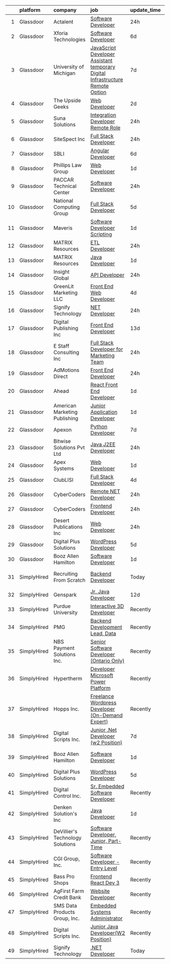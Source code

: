 

|    | platform    | company                          | job                                                                                                                                                                                                                                                                                                                                                                                                                                                                                                                                                                                                                                                                                                                                                                                                                                                                                                                                                                                                                                                                                                                                                                                                                                                                                                                                                                              | update_time   | location                      |
|---:|:------------|:---------------------------------|:---------------------------------------------------------------------------------------------------------------------------------------------------------------------------------------------------------------------------------------------------------------------------------------------------------------------------------------------------------------------------------------------------------------------------------------------------------------------------------------------------------------------------------------------------------------------------------------------------------------------------------------------------------------------------------------------------------------------------------------------------------------------------------------------------------------------------------------------------------------------------------------------------------------------------------------------------------------------------------------------------------------------------------------------------------------------------------------------------------------------------------------------------------------------------------------------------------------------------------------------------------------------------------------------------------------------------------------------------------------------------------|:--------------|:------------------------------|
|  1 | Glassdoor   | Actalent                         | [Software Developer](https://www.glassdoor.com/partner/jobListing.htm?pos=110&ao=1110586&s=58&guid=00000183a6f991f49a0be0aa8f1fb9d9&src=GD_JOB_AD&t=SR&vt=w&ea=1&cs=1_63360fa0&cb=1664953717635&jobListingId=1008185063374&cpc=6FC5BA77C9A4CD78&jrtk=3-0-1gejfj4gskf0u801-1gejfj4hbh4d6800-8214ebcaff889250--6NYlbfkN0ChYVx_I3yfZ_JDY3EFoivtqvi_stwnZ_kRt8Dowt_l_d1ydueao4NE-oUleRJ4yhjcaMeOPqye-eVsUKfX6rWkApiMhwHuHRptjJOrThJiO009SPbuAwSwtHo1vC5Q1Bi3B67yuoyxGCB4bcNL8w5kZLkZq4XCc_NkGDJxE42jza-yGCc3Ah9W8B50cLTXg-3ofP6JdgrdKNo-lOeRGGSUqYMLKAa3Kx3h_pRrwYPHzmG1heqUnJ8kg5A5Ejfgxv1wkPnGLjk5Uvo02m0J5CFZ936gvGTZJ1DbS5PU3kmxW8T7nA5ReVHE2aLROVG8iIMoMmLJWolGPVcWGY0y1yMH_EvL3n-6CA4H1O3-zIGUcVNos41NBRxfnVqT4CyaAAqm0kuryA8ixcFkuBtWoLQTxk6pjofQ_MySTNKp5LW2W_M4DdeD-dA8bDEPUBJTQh4EL-3HCd52zN4wdTzl4SokFydOWZVodahxyP5sNPacVoyU8yb_DJ5OzZAlTI-_Zcygp5z0S66OsznivDNwSLpIvsQJfsfggcA-Pxwhl_XquK46J8oy1NFUPvcBq-Vlgs6zet-LmxvYZjZQWmB415ZNa6yBiQwQ2_wj2Veu2A9fJf0kgbonpqCGfkZAsmfR3Y_R_4bT8NZGDpaGyMGhB2jYipYtDaWYsfdXpSV_DAjrhhL0FCVCHszPFlagr2UzTUxZAJYiGcDKjN-o8WGbN5wUqQ5RwyrrwJL1Xq_KZUara9u59G5BNqtx33WAvrvaAIb3DzKwP6GcsJ0E5bEMAT8WimqsXhmNW3cFZPWpjs5dF5Y4GQlXu4OtEGQuaJs6rxPMCG5hrd_GLC9jwBkVSNxCg0mg3WSnPwrbJvI8Ke8ReKqXG3c9sRVwYBs8MTZzbDN3Fv3qYQau743zA_XygvXy2H4UL7s19T-dSdFiFYs2-UPiHV_RvsJRgpkb4TJLOLc93uag-OFTWbWEVjQ6R3UcCA2J3HJ7ZlZrWtYKYVEkXw%3D%3D)        | 24h           | Houston, TX                   |
|  2 | Glassdoor   | Xforia Technologies              | [Software Developer](https://www.glassdoor.com/partner/jobListing.htm?pos=124&ao=1136043&s=58&guid=00000183a6f991f49a0be0aa8f1fb9d9&src=GD_JOB_AD&t=SR&vt=w&ea=1&cs=1_830894e5&cb=1664953717636&jobListingId=1008168498492&jrtk=3-0-1gejfj4gskf0u801-1gejfj4hbh4d6800-0abdcb4850464d04-)                                                                                                                                                                                                                                                                                                                                                                                                                                                                                                                                                                                                                                                                                                                                                                                                                                                                                                                                                                                                                                                                                         | 6d            | Remote                        |
|  3 | Glassdoor   | University of Michigan           | [JavaScript Developer Assistant  temporary  Digital Infrastructure Remote Option](https://www.glassdoor.com/partner/jobListing.htm?pos=125&ao=1136043&s=58&guid=00000183a6f991f49a0be0aa8f1fb9d9&src=GD_JOB_AD&t=SR&vt=w&cs=1_1910c409&cb=1664953717636&jobListingId=1008165958703&jrtk=3-0-1gejfj4gskf0u801-1gejfj4hbh4d6800-65f1c5195cd97203-)                                                                                                                                                                                                                                                                                                                                                                                                                                                                                                                                                                                                                                                                                                                                                                                                                                                                                                                                                                                                                                 | 7d            | Ann Arbor, MI                 |
|  4 | Glassdoor   | The Upside Geeks                 | [Web Developer](https://www.glassdoor.com/partner/jobListing.htm?pos=126&ao=1136043&s=58&guid=00000183a6f991f49a0be0aa8f1fb9d9&src=GD_JOB_AD&t=SR&vt=w&ea=1&cs=1_2e9f2b41&cb=1664953717636&jobListingId=1008178767645&jrtk=3-0-1gejfj4gskf0u801-1gejfj4hbh4d6800-ea9f8498722fb7b6-)                                                                                                                                                                                                                                                                                                                                                                                                                                                                                                                                                                                                                                                                                                                                                                                                                                                                                                                                                                                                                                                                                              | 2d            | Remote                        |
|  5 | Glassdoor   | Suna Solutions                   | [Integration Developer   Remote Role](https://www.glassdoor.com/partner/jobListing.htm?pos=108&ao=1110586&s=58&guid=00000183a6f991f49a0be0aa8f1fb9d9&src=GD_JOB_AD&t=SR&vt=w&ea=1&cs=1_3f310a67&cb=1664953717634&jobListingId=1008183954429&cpc=0C139D4CAD5A6DB2&jrtk=3-0-1gejfj4gskf0u801-1gejfj4hbh4d6800-ff093ebfbcff4792--6NYlbfkN0CrKuqFZ2HChdZyiPpNbXltZG8irn86HcrPSLd6tRIx4ZVIhI3EJU2hNTlUwn7jSEQf3v2S82f2qlHKYPgmuHr0hodQqxDdiBT-nQP3iJWvF7wJCkuP9VgOVCFRldKNJ17XBLGHPDOt83Uo9buYD1wgcR8Y60YHdC9uOe42umQaqL9raHchivuveAF-4Tk9ZGgC0FGdqX4G8qhoLbi1yKc8pf91S4iFW2b7TSXCJKVKf2nvGS_UA3bDFFuUduq3r0ydcvd9bI1pTDTz9pFjK1LnhW7oq9yYPJuHHg67dnd07K4B1kW625kWRMiJZQDzpfgwSGAq1znRNxu75PEftRkZGITz8wcO8sYUwE3ZWiEHNbVCBFjF9D0ptItFRwxjhDOutwTRckU31A_WXq1PFp7UpOo6JknPxgtLaZ6bNJvfSpbMVi1Jb37iokyVXJkIQCfY8g33nxoET7QHB9Cs44RgKjZu-vgI1ei-0BitWQFnVdytVNa1l7oMrjUFKWuPyYRI5fKmSxob6-AsB-SFza701sGcwQ9IuyA%3D)                                                                                                                                                                                                                                                                                                                                                                                                                                                                     | 24h           | Remote                        |
|  6 | Glassdoor   | SiteSpect  Inc                   | [Full Stack Developer](https://www.glassdoor.com/partner/jobListing.htm?pos=130&ao=1136043&s=58&guid=00000183a6f991f49a0be0aa8f1fb9d9&src=GD_JOB_AD&t=SR&vt=w&ea=1&cs=1_3441fb72&cb=1664953717636&jobListingId=1008183936369&jrtk=3-0-1gejfj4gskf0u801-1gejfj4hbh4d6800-3fbbf4005836846d-)                                                                                                                                                                                                                                                                                                                                                                                                                                                                                                                                                                                                                                                                                                                                                                                                                                                                                                                                                                                                                                                                                       | 24h           | Remote                        |
|  7 | Glassdoor   | SBLI                             | [Angular Developer](https://www.glassdoor.com/partner/jobListing.htm?pos=104&ao=1110586&s=58&guid=00000183a6f991f49a0be0aa8f1fb9d9&src=GD_JOB_AD&t=SR&vt=w&ea=1&cs=1_9358a97d&cb=1664953717634&jobListingId=1008167959946&cpc=BA15C3E50D27FFE8&jrtk=3-0-1gejfj4gskf0u801-1gejfj4hbh4d6800-62a7fb5f74255640--6NYlbfkN0ANPzSidSEBYE_ak-IZXiPVDVgP634dKPerCPZGJqF6q2af2l_NJ_1y45DedaMq5G1s2aXJms4Br2z8z03mvWFgDAxG6ntV4_rOXBQxeTzrMJv6IaHfHB4Dcj2NVhAQuQ7DQEws3WfhDa4UNKVE3-3BR9Da3wfoM7qgDy8Gb9_EtcsObckbeoETebLG9J1X1tSJekWac594S33DQuW_ZYFMgOZv8--i4nEXLjC2rfgmf650ma6KUatK0bWjGKG-Xpazb_0ML3UkZBZ66oRjNw-q_PEgz_aUY02PbIJQVd1s9X0Xr8zWMUH3vOcygO8GIsbtsBFoXRpznu_FoRuGFrpdHOjIl42lHjKcjR7kAzkvomJOfAg4jEK_Zb5JEOaLx0ed3GbQAdCz0bz5cWRbGzyZeUsbVXOEGBxah1NSzsQjEZVoXkmOus2s8_nc5_LkAMaLYU7Jml1NNZ9EJAST1aubgl1Ms-ngb7Csd94GykzWwVvwxAypve5XfyPJW5kxg_bFN_bjiHbUtg%3D%3D)                                                                                                                                                                                                                                                                                                                                                                                                                                                                                                         | 6d            | Woburn, MA                    |
|  8 | Glassdoor   | Phillips Law Group               | [Web Developer](https://www.glassdoor.com/partner/jobListing.htm?pos=128&ao=1136043&s=58&guid=00000183a6f991f49a0be0aa8f1fb9d9&src=GD_JOB_AD&t=SR&vt=w&ea=1&cs=1_2b27117d&cb=1664953717636&jobListingId=1008181558156&jrtk=3-0-1gejfj4gskf0u801-1gejfj4hbh4d6800-92a8c1e67bdde0bd-)                                                                                                                                                                                                                                                                                                                                                                                                                                                                                                                                                                                                                                                                                                                                                                                                                                                                                                                                                                                                                                                                                              | 1d            | Remote                        |
|  9 | Glassdoor   | PACCAR Technical Center          | [Software Developer](https://www.glassdoor.com/partner/jobListing.htm?pos=101&ao=1110586&s=58&guid=00000183a6f991f49a0be0aa8f1fb9d9&src=GD_JOB_AD&t=SR&vt=w&cs=1_9863be11&cb=1664953717633&jobListingId=1008184709170&cpc=D8FBC54B4F16B65F&jrtk=3-0-1gejfj4gskf0u801-1gejfj4hbh4d6800-9ac226775cd990f8--6NYlbfkN0BRuO5BYsuceeAvGiaIlQxsZM713AkDd8ZSGnZlsKhjr9SNL35tvZQyxkQHohUWuoHUNzYLrtjz0_p15731yqx2laPf37BwnWYd8EgU4qYBf5yiD4xCdkzsCY_nPObH3vy00EnEmM0Qbnl0AeTvAo9tqZ-P3xFb-sDjxpf0y4bbT0sqK482_qerVrRFR1fvQBGV60b2ba4mgCMAji7KUyngn8Ni6qiYc3vbCWJSCF9uGnOQYW_h_fkKPhPpHKZ1nT7hQsG2wzP-Fge326bJ_YbQUzTSt832MxRgC9wj31obPXEmwvXwY-cREx5rMPLKC55y1aZ-FZ1ZjMvVgUKQtzKZvX0y6F7W-bIq2tjAVRRmbpHQmGKIkpGkDLTXLC0dL2ZbXk_ef_g73uDgo8t3NdKfN_Fy64EFpfDdzNctYVLV-ePGOb_GR6RpXc_DfU-KPTFM9oxxpYfxl6HtRXKpYhLw6g3KAgormUmo5Yro9BargWgi9Y1ZjBmgSf0586TgdpY8g6U2XGJiEFOp-SGg6Poc)                                                                                                                                                                                                                                                                                                                                                                                                                                                                                                         | 24h           | Mount Vernon, WA              |
| 10 | Glassdoor   | National Computing Group         | [Full Stack Developer](https://www.glassdoor.com/partner/jobListing.htm?pos=113&ao=1110586&s=58&guid=00000183a6f991f49a0be0aa8f1fb9d9&src=GD_JOB_AD&t=SR&vt=w&ea=1&cs=1_3b475e14&cb=1664953717635&jobListingId=1008171072526&cpc=3BA4CE39D5B5DEF5&jrtk=3-0-1gejfj4gskf0u801-1gejfj4hbh4d6800-06a24b067ceab9d4--6NYlbfkN0Bd344yjp9AwUe5rl4VqAqnerCVvSr97YShB4n1ziAus_vkDee58LwrfbZwaqFrouieDIvUXmSrJiqVTkoNLz-Na-2vH0R0VaJKk_doXDw-EhqAGdgcxfHpL8zQBLHeUkwh2JuYyOPBKm-l-ytvS2EJsWxirUGCx9miIVSAl8FTPdIVlK9uECFNLkzPYxHVQUGs8Aq8l8ycToy2BNA9_Au3cMasGpqOAmTzOseWJkH56fXAPivf5qh1IwG77xLAJP5Y5q16LnDteA92b-gCHl20aoKapFLF9CGWbD1vx6_Hn_RPtua00C5sHH5_n_-8mv5HmaxbrPggB_uoLWmL5vWn8hhFByxB5CZ1P_pn9Mn5Y3N9PHs3gDRRgZa3awlQXLLs2IERYOyNYf0Jh4i9q3uJ5lY1SltPgM1vHYiaEjBV6zyzOsJzhUZuW9aWhX6bcEW91lQvsfqkIbdH5z7ua5qTlzp3r9Xr9874oVRFGAMS1Wc6PsdonySvns-F1JBVX9Q%3D)                                                                                                                                                                                                                                                                                                                                                                                                                                                                                                                    | 5d            | Remote                        |
| 11 | Glassdoor   | Maveris                          | [Software Developer   Scripting](https://www.glassdoor.com/partner/jobListing.htm?pos=105&ao=1110586&s=58&guid=00000183a6f991f49a0be0aa8f1fb9d9&src=GD_JOB_AD&t=SR&vt=w&ea=1&cs=1_55c48595&cb=1664953717634&jobListingId=1008181269265&cpc=BCC169F53084E245&jrtk=3-0-1gejfj4gskf0u801-1gejfj4hbh4d6800-c635489033d5a643--6NYlbfkN0Cv5gy3hIuedu5wEbWgvJ4kgo_-gZevX9aj0Q_9PtXmzLffnlXhqjCG1DwOU9vhxQETnkL5XqYG5kqxXsxwzXx3L40bVpDao4kqn6cOWafaGS5Li9h2uo-maW_NwM2IoQWCYCsqlP--zA7tMgSXDIhRHep2q4Vtv8qAXapDwSJA1Tk2cBi99SudvxDfk-s9JgbZzOv8vuEO8ZR1wAdevuFg66XV4mSaPOLIGJlflrJHqYXfEds9l5LINDyT0SZM7Qou4ikTt0WXUGUYQay2Lhoz2NJBRt-aEYdmH6XRwpV9SSrh_h2zwF_IQvqKA6FBDlBmUgf45amJCNanzo-MOV3C0HW7cnQfuziCq5cwpKnmZFHwE785GIAz0xQ-eqD7P8SNT4JQoCUXh2ZIp9xJ_EowXILz9mwxCZTw6LWkcvHpBMSFHknixvaX-quWb8qXM1UE0vUWnsVg6W4D-qCFgjVRe2XEIGIJvNw%3D)                                                                                                                                                                                                                                                                                                                                                                                                                                                                                                                                          | 1d            | Remote                        |
| 12 | Glassdoor   | MATRIX Resources                 | [ETL Developer](https://www.glassdoor.com/partner/jobListing.htm?pos=114&ao=1110586&s=58&guid=00000183a6f991f49a0be0aa8f1fb9d9&src=GD_JOB_AD&t=SR&vt=w&ea=1&cs=1_a873b800&cb=1664953717635&jobListingId=1008183840792&cpc=A65DF3A704A48F9B&jrtk=3-0-1gejfj4gskf0u801-1gejfj4hbh4d6800-c7997abf105f612d--6NYlbfkN0De5ppvndiyxA0pMSLQzOe_j9Mra0KF_8EhxTxOKXtZIfhM20E97mGJ6rqAxbACvL-nWpgcaXoR3XOroUKuWBtMOzqYXHjCZxcONPZN8QTnHMqPjuIPZl53mY93QNMAqtw_1mrxyfHnZe_ZaTfETVAw575UaQArXErvK_ONrAAWZTZCjSZ-x2Z01-9pjxduQsSEQsa1VM9qwAAL5j_KRFhjJorcG1P-A6lUaBK2SMjD8MWdfwSqMrg3d90cDh6kw1prI3K1W3yywruB1RUG4hrDtcafFOH4cGNnBqk3bGW5uGANpLLkfz-CEAurXbOdLpnBzIxtDqpZy0jSpZbhNXMEfwiJisclX3ze1wu6bqx8dBFw41qh8h5jsIrIxqBQPz_zq2qW_B1hSymeEpKOIrjNGLvtLc04s5z801vnWKg8eWYAZXZtjv9Hi5ggL9OIn4HIeqORH-Xvu3V-jSJch_8x99rvDGtxnC0lmNo_2qGTIuBBZ4-1BCfJfRPVeiWnEgF79Ympft0PbCJeAcyqCS-cKLSLs-C_kexzApNSTCUZ4oPPKj7JCSgiQ2l4bbN5F8g%3D)                                                                                                                                                                                                                                                                                                                                                                                                                                                           | 24h           | Charlotte, NC                 |
| 13 | Glassdoor   | MATRIX Resources                 | [Java Developer](https://www.glassdoor.com/partner/jobListing.htm?pos=112&ao=1110586&s=58&guid=00000183a6f991f49a0be0aa8f1fb9d9&src=GD_JOB_AD&t=SR&vt=w&ea=1&cs=1_2e94d0a4&cb=1664953717635&jobListingId=1008182017427&cpc=F4EED0218A761C36&jrtk=3-0-1gejfj4gskf0u801-1gejfj4hbh4d6800-7c697cf04ee7a37c--6NYlbfkN0De5ppvndiyxA0pMSLQzOe_j9Mra0KF_8EhxTxOKXtZIfhM20E97mGJ6rqAxbACvL9B2cRwDoZtobuq_z6mDRxa7VIgGM5yUB6_l4kSPzjh58crpH0eRE0NZI81LjgOx3N-NsvDw463M7LBu-sWjOxlQDjmfZSDl0k-0uP72ApsXtyhTLY1ApEnav1g0aD2NrI5jFCS4oUr98_Wpec1h43Eydtw9LaEZcCcgcWn2w96WZ0qInCFV6RdI9oljDEBzleBHv_j7IrkSwWiMC_gRp8OH3ymA_oKeMkVnwE_RJzRbciAz7u5U1qsjlxmGcTHXUVFYHv7JV9fakXn-sO2OcKozDllt8-PheCvzrUAiiq7LEQeuYYETkNSW2EtrLczL69vu7Wc3D-dKfu-uO4ym5PMjWDXAHdWnhzMp8XQXP7kTZbxaPMA5zhvy0QC2_OLgyJuq-GbjVN9LKJApLuu7Kqsg12LrD-mEMcsgzXHiOBuK2NPQT5b9MqPg6zSb6uBntcpE31TP_o6ODGD2KOMbh-Nrj2ALuMGQLE9SO-R3JWANjhWqRgo0QZ__Go8qzsYugE%3D)                                                                                                                                                                                                                                                                                                                                                                                                                                                          | 1d            | Minneapolis, MN               |
| 14 | Glassdoor   | Insight Global                   | [API Developer](https://www.glassdoor.com/partner/jobListing.htm?pos=111&ao=1110586&s=58&guid=00000183a6f991f49a0be0aa8f1fb9d9&src=GD_JOB_AD&t=SR&vt=w&ea=1&cs=1_a07b9796&cb=1664953717635&jobListingId=1008183474349&cpc=3BA4CE39D5B5DEF5&jrtk=3-0-1gejfj4gskf0u801-1gejfj4hbh4d6800-8c60737350f19045--6NYlbfkN0BKkHZu3wF05EeDimN_p6sYpKCMArvwa95YdH7UpkaBCi52Bcb3JNt3gbZrKB95T4aNN-BS0Eh8RC5A3gEjaZra8ZNnV8hADov3ihEAM0mSpybG5yyH14MCNk53jdwNXCGjxlwj_3rhqVWjIuLCH2lY-Hp4kEtSUFxQePG_7zpe2p0YIGq2iNHPepVbC5wKGHPx0SZazxubq3IoBEEM0TCxgnofB42Po2tcLcN_JciKanQuLuWwyBOUT_pIgeTzLUDt8gw-Ks9o8RzIIcfHdIcIrH7ZPi6nl3_xeTwe-HhskDmzslxAGn8KcVXHGh1Kg9dRH4LpRPeua2jzucAhBfWQsWiNzbMWI8YrFUpV_cCqNLuWQUJpYVzsOUsy3nEQ2ou1e7_iVhU3JDYne-MRYY7Yh8IroAiWDfjc6WwoApp23IqEhCfKwFljcrCDGzV_CYTjAbpQQwqpQDn3nVJVp5-ezO5xL2GEREBekf_QHAMnexHTENPV86kI9NFKO8-ZIe2C2kxrQyzJYbgTlNmw1Uvn)                                                                                                                                                                                                                                                                                                                                                                                                                                                                                                         | 24h           | Remote                        |
| 15 | Glassdoor   | GreenLit Marketing LLC           | [Front End Web Developer](https://www.glassdoor.com/partner/jobListing.htm?pos=122&ao=1136043&s=58&guid=00000183a6f991f49a0be0aa8f1fb9d9&src=GD_JOB_AD&t=SR&vt=w&ea=1&cs=1_033bedeb&cb=1664953717636&jobListingId=1008175723358&jrtk=3-0-1gejfj4gskf0u801-1gejfj4hbh4d6800-5e533b36e28a8385-)                                                                                                                                                                                                                                                                                                                                                                                                                                                                                                                                                                                                                                                                                                                                                                                                                                                                                                                                                                                                                                                                                    | 4d            | Remote                        |
| 16 | Glassdoor   | Signify Technology               | [ NET Developer](https://www.glassdoor.com/partner/jobListing.htm?pos=123&ao=1136043&s=58&guid=00000183a6f991f49a0be0aa8f1fb9d9&src=GD_JOB_AD&t=SR&vt=w&ea=1&cs=1_1c5ca9e1&cb=1664953717636&jobListingId=1008183824097&jrtk=3-0-1gejfj4gskf0u801-1gejfj4hbh4d6800-461dfa64754e6619-)                                                                                                                                                                                                                                                                                                                                                                                                                                                                                                                                                                                                                                                                                                                                                                                                                                                                                                                                                                                                                                                                                             | 24h           | Remote                        |
| 17 | Glassdoor   | Digital Publishing Inc           | [Front End Developer](https://www.glassdoor.com/partner/jobListing.htm?pos=107&ao=1110586&s=58&guid=00000183a6f991f49a0be0aa8f1fb9d9&src=GD_JOB_AD&t=SR&vt=w&ea=1&cs=1_317be5ed&cb=1664953717634&jobListingId=1008153970426&cpc=1CBFC3E34E2A31FF&jrtk=3-0-1gejfj4gskf0u801-1gejfj4hbh4d6800-7f1bc65679f9872b--6NYlbfkN0DWtRa9NJfjQIs4MWRRqD4F41esfMsK79cV24t80VXfzZP82w7_mK_Ph5ROI2NJfCopmM1NKVL3CeoGq33Vc0Db4999JzG9FlFqoAXVBZUyPZSERPoxjSm0zbV3bJiarlRdiIi07o2fbfuvgwtzrEoaZP43nUNtDWTeUbkQeSp_8nUjaewCQ0EA3JDe46h4gJXAVkDT0YXyUzQqI8R-VmAac7bI8-DLtZ8-QIeHLhOL7dXBRMLFr7noUqE_ljj182reZ7NIs0BtSeAxzzfAbFqKXSjfaNgoLIYtltAq5Io23C5YEhpNycyoyJ2t-A7-LZo8nNVV3iku2zJnYzf1G9CG7vdKcHiRnOpOsgwBXJUIL_2THbYOwjB6Ggrw1FDHGPAk5k-cNEzeuTu8mdSAKt48hHlGemX4G2L969zvQwj_JJ214derAgbf_kc0wDcOdd6j6m0i6VCnHnSkWayaxOxFYDi9wu9AHXY-Nzb07LI8Bp9twEw9BGATOH8-vXCDWDpbq4RrJ6el8A%3D%3D)                                                                                                                                                                                                                                                                                                                                                                                                                                                                                                       | 13d           | Dallas, TX                    |
| 18 | Glassdoor   | E Staff Consulting  Inc          | [Full Stack Developer for Marketing Team](https://www.glassdoor.com/partner/jobListing.htm?pos=117&ao=1110586&s=58&guid=00000183a6f991f49a0be0aa8f1fb9d9&src=GD_JOB_AD&t=SR&vt=w&ea=1&cs=1_e082ddd5&cb=1664953717635&jobListingId=1008183237297&cpc=654405A9B1E0A9F5&jrtk=3-0-1gejfj4gskf0u801-1gejfj4hbh4d6800-cb3d415b5a5c4bba--6NYlbfkN0BcgXXsRTMFh5zZWmUNjVbg8JeMRZUl7y1Llr4laUGdiYQD1j52gpET6ER09Mg8yNdaei8E21wiJl5PH9RSNRR-Zh9xmGoDN0eWtjBmEJ12zHha_BDZGQi2KJppykdfupdaCYhB5AWlP2a2K1KR_rmxCqldfojMXPPbauSUKz-SqSNpMUebXfkip6HzWYnh5ScMC9P7_-8n9Int3Znt6gCDAFjUCWGgVR1X8OGvXpnT-iERoj6qyFlL3FMwofWBn1fYO0SuMwlHaJBXimgQTAmEPBNhRK1YBqlWfOCoaUTTEqcIsGBFFH_hru9195S9dFWflyxc4_pPUjPRylAgjW_UOKeFXIjMh7usFI145I-BGLt7Xx4NDfB11LyfLjevXgMglOOtwn92rqKqhBriUHHfXgpourDDmB_WDlTAr1tXDnVvOz66BQ5g1xlrUgCgerTBsyMjoAVUt_a1HGFeCgMD9POJyQdh9jXBgEyoi9MPGLburHpyDtOAG076BhlEqVPyFK2CcZlWd3UgdBuXZbuRZNBqGLlpfx0%3D)                                                                                                                                                                                                                                                                                                                                                                                                                                                                 | 24h           | Remote                        |
| 19 | Glassdoor   | AdMotions Direct                 | [Front End Developer](https://www.glassdoor.com/partner/jobListing.htm?pos=121&ao=1136043&s=58&guid=00000183a6f991f49a0be0aa8f1fb9d9&src=GD_JOB_AD&t=SR&vt=w&ea=1&cs=1_86460140&cb=1664953717635&jobListingId=1008183643084&jrtk=3-0-1gejfj4gskf0u801-1gejfj4hbh4d6800-7827e457c7581960-)                                                                                                                                                                                                                                                                                                                                                                                                                                                                                                                                                                                                                                                                                                                                                                                                                                                                                                                                                                                                                                                                                        | 24h           | Oklahoma City, OK             |
| 20 | Glassdoor   | Ahead                            | [React Front End Developer](https://www.glassdoor.com/partner/jobListing.htm?pos=120&ao=1136043&s=58&guid=00000183a6f991f49a0be0aa8f1fb9d9&src=GD_JOB_AD&t=SR&vt=w&cs=1_957e91bb&cb=1664953717635&jobListingId=1008181684291&jrtk=3-0-1gejfj4gskf0u801-1gejfj4hbh4d6800-ee415e1ccf96237e-)                                                                                                                                                                                                                                                                                                                                                                                                                                                                                                                                                                                                                                                                                                                                                                                                                                                                                                                                                                                                                                                                                       | 1d            | Remote                        |
| 21 | Glassdoor   | American Marketing   Publishing  | [Junior Application Developer](https://www.glassdoor.com/partner/jobListing.htm?pos=102&ao=1110586&s=58&guid=00000183a6f991f49a0be0aa8f1fb9d9&src=GD_JOB_AD&t=SR&vt=w&ea=1&cs=1_64ce519e&cb=1664953717633&jobListingId=1008181348225&cpc=214153447B1391FC&jrtk=3-0-1gejfj4gskf0u801-1gejfj4hbh4d6800-c1c934d7cbfbe428--6NYlbfkN0DEftOr1YaxiCrGU0XndsmxFwxLoDd8MvU7we5JDraCwQ6Zl0jIDLELhHUm11EVzmwBtOVhK5fL77ujFDYPX82vLv3MsYi7hI5JYUT1JHx8OQe_5FH7cgLT6NikrvfrvPPDlXGbPIp5RyU_hB5CNOLWtXXGpeDOs8EMmXdkrxXB-a7QOlAz0I46Xjdpf6DIFhDrI6wCEm5w88sjfJzD3rbUyHFx8BckTarZzfQ_4KXsxIR6gzCrkxDidV8HZaBRkZPXNZQuchmwxJ88OId2c3OFd_Bu3arx87T1uLQ9kJP4S2dZc3OH-Hw49MWNjT0TsSPp9uR7ZBPmARJWzp8vy3L590zO2KuLy6yqpkG3MrEuSOBhPS5iFJXy7bZbYsDp_6YkFHlqB2zrAz_gn1gpuB0mQhN4CuLpwVWoSZgWu7ZtvQzOBpnDJF1Qjsq7R2fznVh69sp5U0C11bl8cPz7qINq7q-NusOMfOGPty4JzKsZ5ZhdclRnjjxVGQoru5BYvI3st-phUR0xd8o9CCq4ZLAwVfpumhVW5mo%3D)                                                                                                                                                                                                                                                                                                                                                                                                                                                                            | 1d            | Dekalb, IL                    |
| 22 | Glassdoor   | Apexon                           | [Python Developer](https://www.glassdoor.com/partner/jobListing.htm?pos=118&ao=1136043&s=58&guid=00000183a6f991f49a0be0aa8f1fb9d9&src=GD_JOB_AD&t=SR&vt=w&ea=1&cs=1_216ad908&cb=1664953717635&jobListingId=1008165198497&jrtk=3-0-1gejfj4gskf0u801-1gejfj4hbh4d6800-e8e8969dbfb75a46-)                                                                                                                                                                                                                                                                                                                                                                                                                                                                                                                                                                                                                                                                                                                                                                                                                                                                                                                                                                                                                                                                                           | 7d            | Remote                        |
| 23 | Glassdoor   | Bitwise Solutions Pvt Ltd        | [Java J2EE Developer](https://www.glassdoor.com/partner/jobListing.htm?pos=129&ao=1136043&s=58&guid=00000183a6f991f49a0be0aa8f1fb9d9&src=GD_JOB_AD&t=SR&vt=w&ea=1&cs=1_147ee9ef&cb=1664953717636&jobListingId=1008183429398&jrtk=3-0-1gejfj4gskf0u801-1gejfj4hbh4d6800-22fa5d04f804993f-)                                                                                                                                                                                                                                                                                                                                                                                                                                                                                                                                                                                                                                                                                                                                                                                                                                                                                                                                                                                                                                                                                        | 24h           | Crystal Falls, MI             |
| 24 | Glassdoor   | Apex Systems                     | [Web Developer](https://www.glassdoor.com/partner/jobListing.htm?pos=116&ao=1110586&s=58&guid=00000183a6f991f49a0be0aa8f1fb9d9&src=GD_JOB_AD&t=SR&vt=w&ea=1&cs=1_589d61ff&cb=1664953717635&jobListingId=1008181731210&cpc=451933188B21919D&jrtk=3-0-1gejfj4gskf0u801-1gejfj4hbh4d6800-ce9452af754a5ab9--6NYlbfkN0DqWjE27Bj7wQp7zwejGyju2OyxUuq4SEucXSyN07WCWejYvQmJsgF2DYF8Y-TYieDHI7qxA2PQlNbXIt3x2yyxUlEWKL177-EozSyeWe_ilT7K2ueShap20vx3BjDFhdZJeaulHqhhnQYeg8IbM7R3XTCCnnRtJGAjueEGCh_qSxLwvmGNLFPRGqNpj8hufGXGwnOBJgAYOr9Vq-H18sVaW-HeZKy0qKyqjAvneG0oz69tfDuh-bS_A4EUMfs9L6vQ2MPTd2wyPvgbQUsp18BvkArz4qIJcj_dBezE6gCaCwk0CkDpl9hgto6KisjmKXa3r2cCxActrZlItirCvRZAsncZs_0Dq8zPvC03xfcii3VM01JukQDr8Cm4YH41RDyblBy3vkcU65WvT7z57r85hxX_VKlqLJjy0if0nHJYPGmcuJIPUIgIPH79EUwD0cWNmPEFy-gPUaklZmc-sTL9UZ1RkAPXyXVKQHAZ71RtbPfdcPurLEKNp14ZPc8tsc8NVblqLCWjxbViIvDD12kRdpbGL7GyXqjXMubfs2zmH_uLpQWcLMT11b0xKrqz0hBAj0OVB8H1Go2bx7I9uSVqI5ewP_8TqaeZtlCE8wsO-qA6KYofT4iGUXhQtMAalwQbUmGI6JPrXw%3D%3D)                                                                                                                                                                                                                                                                                                                                                                             | 1d            | Redwood City, CA              |
| 25 | Glassdoor   | ClubLISI                         | [Full Stack Developer](https://www.glassdoor.com/partner/jobListing.htm?pos=106&ao=1110586&s=58&guid=00000183a6f991f49a0be0aa8f1fb9d9&src=GD_JOB_AD&t=SR&vt=w&ea=1&cs=1_cf3ac5d7&cb=1664953717634&jobListingId=1008173736080&cpc=8795CF9063CD573D&jrtk=3-0-1gejfj4gskf0u801-1gejfj4hbh4d6800-9566aad96365422c--6NYlbfkN0ApmVvSVOwpfbbquuft9KNPOM_b9eEmz9N0JS6pX0VIV4Mo3ppZsuNtXW_M5MuYWlxvsEo73bPNZ2bZnCMQSHJroQR-J7A9oQD1mtWNftppHIZYWA1O5LS-8LOkr96ywc5SCJjhWSfwRT9qA1vTqGCbI7p0HCEafNG3gHYKZfiYjqeVqdW179XrHU00eDP_lfb6uObuH-7Yjy9QJSHpOl5MPtKmPk0A8tCH1uCXiIRC3PKLHF3lsF4rk-lPdHC8s91JUjNv6u3qL1uO67rwrZ3trkTLjoGBnyI_dNKuaNlYnDvdodoiFLpWXSX2oFVUlfmouQTzhzTKcghs7qSD7-FW1lHFAVuUiR8hvFmlIy8oDNYb_KnPTJp9FQHE_O_Efo5TdIGe36ZqUUKCjS2KUoOUDtcUkYniuQt5eELxzjTvPm8acuFIA3U-aXXeTR7erodiYPpNurIhw8JCfTDocyxWSSCdibbZiJPvH0gFZiTEZAvXprI1XxbbhDlxzobefd4%3D)                                                                                                                                                                                                                                                                                                                                                                                                                                                                                                                    | 4d            | Remote                        |
| 26 | Glassdoor   | CyberCoders                      | [Remote  NET Developer](https://www.glassdoor.com/partner/jobListing.htm?pos=115&ao=1110586&s=58&guid=00000183a6f991f49a0be0aa8f1fb9d9&src=GD_JOB_AD&t=SR&vt=w&ea=1&cs=1_b2f35ecf&cb=1664953717635&jobListingId=1008184116204&cpc=47CFDC01B3F81FAC&jrtk=3-0-1gejfj4gskf0u801-1gejfj4hbh4d6800-b7b199bd7e1d5b7f--6NYlbfkN0CpFJQzrgRR8WqXWK1qKKEqALWJw739KlKqr2H-MSI4eoBlI4EFrmor2FYZMP3muM3TdYFiBFjcT_h-KofcW9P3auj0W3jDZ9sfa4akRLXbdM-aINWacS7mXafYwiZRsm6LY7H5MRA8AMXzGb69oF_0oxUNULxvpkTQutZYMz4oGp5PbdnX8HMpINncoSrppy_myHGWfh4z33b-KfKRxdTYnmdvSS4AqDkmNpJFViiUgY2Ks0pWtM02dRrmnVYpDZQXxMrfp8x6W2hPewdMnrP0HPsJeRsrLeMtJ2gBv7UQHoGEsiCE0rEfotjylljTjsct92wygftxEhQOyPi-itJ_0NFUJMklqIKrrJs9ArO-UQ0QgBnVc21wckZFWZCkKPLSBVfM_zcvPj-XyMEslbgHqJHAEorPAndjcxxBxnATeOteLQyVDBXm6Hm4-Ypv4zmr2rTsqA9iUkXPp0FJ7K6O9V9z2O2Yy81wlkxl2PmxYGwWgAATmBd_Jis618VTVCFVAJiUifHjiDjIkIQ9_PvVi-0eW0vgfzv8bfGup2AREdlReeKazP7DX22ONykXRc_h_HpvgZ1hBRhyOml34_ZCp9xdSrmaXZ-LDnGP28LV1KbUF-98MwP6DkUFI5e-Jw5Hjvfz-Ns1evxYD2TyAV1zdGOoFyDYKfbeOZujKcnuQfP7dxRumdfDLEpRDPUjkfnr17bWJ7i04nfIU20xvbkOmtuQftK4tHzNYOJAR7r2gtAy2iMEPd6Vv5bEzigdWNxw7FgvHW2cq7176ifM9kXo8MzfHlWRvamatxVgeogx0PU0yidTiC9-p6GwiJT3gTKh_lQRXlESgpUNroo_hUwj81febAM0KLgzsjLUT3cy9kchSOPKU86iEjI62YDdYJ4foaoWpq1Av9ghCPe_gGnTIhKT-NTuEhonCjgXya_CKxWMEFdDXpfqsjk6LH9ssK78zwzEHprDr-rLodCRGxoyagdAgzz00jXPWfncmZnzG5ldSKtGKxTT) | 24h           | Buffalo, NY                   |
| 27 | Glassdoor   | CyberCoders                      | [Frontend Developer](https://www.glassdoor.com/partner/jobListing.htm?pos=109&ao=1110586&s=58&guid=00000183a6f991f49a0be0aa8f1fb9d9&src=GD_JOB_AD&t=SR&vt=w&ea=1&cs=1_5f290281&cb=1664953717634&jobListingId=1008184116952&cpc=FB7E4A1762AE5BEC&jrtk=3-0-1gejfj4gskf0u801-1gejfj4hbh4d6800-ae9511b8c321c043--6NYlbfkN0CpFJQzrgRR8WqXWK1qKKEqALWJw739KlKqr2H-MSI4eoBlI4EFrmor2FYZMP3muM3TdYFiBFjcT5CN2LpcwCl9nveFIUalRar34Z7skJErVXln9mktfu_i0_ru3USP4adK07nKyL3QFSu3X6mA5eHU7st_okTVEJKK8a8tpYjEneeuh1T_1zVkasmmiGlrS0JHyu38VD33dUgDj5Z0Y5lXLlSaljGstT_bFPk2SwHueeGIJ95r6R7E0NPbWBNccd41yC8RanZXB1lc06SKTTOJydQsr4q7QO3wh7pRpO9_cd-T-EU7jp40gFNhpkeBd5VZXoln2aNWDDExO4cDiM14thsZpUQQNEKJA06-kKl2IGI2AfqQfrnEjKi4m7bioVbfEHEJst0PoZ3Lgl1DGcl09P2UaD0vBx6K_sZeT-rHLoR_XEevzbaIBZmu-Bdfz2lHyKOpXinu-vimdziKRYwd8W2QKLEXt8myYBGJ-69DXi7ejxbKGqc9_sbG2s2Nobn0IAqeBCaJJFTr9ybqT3kU-rE_bgjleZoXqUv0xRH-PgNGCCshp3Z-8VuUJfks0CX-Z4Q5m7IwXEvVIc5T0o9ubLhOBIUMEuevrmd_-3J0zTXPwo590J3te9rU4r-wTyhmIfHr1TaamNeeocxBqjiWIsgkDy5Et464ctzpKAVUsEJaz1M96V0sGJRUGiWYUqQ1SsgbXrkYJMa90VpGvgNPCfSU1-fW8gs3UaJcO87fSkBuxwKEXbWCKHIUg3nFU6A6CQzK7sKqfLWR33_Ub-zU2DlFculkw7UVAfS5q_pym0Uj_q_SFjMxZmEi_I6UrcwK7myRt65rfT1iAgt-lJevRohNzjmmY8oYL6fse1zzZcPsHhKAKIeWB-nsXtT5NvnqlimVgLf511z4LIz_nhRHgdCRN9nMSPy8I3sKTZpe8EfkHrXtRykR9dt0KfJ82_ir3fyxyYJ2U7UNrUGuyy3kwlpkwY_GS_cxkeyJ5M8ofWAkNnotjSJi)    | 24h           | Los Angeles, CA               |
| 28 | Glassdoor   | Desert Publications  Inc         | [Web Developer](https://www.glassdoor.com/partner/jobListing.htm?pos=103&ao=1110586&s=58&guid=00000183a6f991f49a0be0aa8f1fb9d9&src=GD_JOB_AD&t=SR&vt=w&ea=1&cs=1_00dae702&cb=1664953717633&jobListingId=1008184066537&cpc=71532419B2302243&jrtk=3-0-1gejfj4gskf0u801-1gejfj4hbh4d6800-e6d6594801bd77e8--6NYlbfkN0CcxY_j0j0ZueEMBcc3U9lmUIBTmek5bab90J8l1Pi1gsu4AX8df4jSFTyDs6412Gzf2ZG5ZrQC76keDRmfeMNBY_gN2b1LO9T6Rc885JoaOJVYDHgGmXi4-DnYQ-G2S4Fzm39AlD3WzCR5nXEanOq9smL-gcnDOY5STNoCB3OK_22Egk1dlK28yxrMnedrrXcxhpYOg8rTLlXjYvLdbZd6PPxCnvwwn6Vz5NjJ0qROQJtXQdSTY-zvKCds40Pyi-bBqi4OWFLx4IlBOC9Y5rftqUvvOajz6KTFSDo9fJsBW-wGG8f3Locg_CrtL27136mT2s01kuzslUMN8fFLachBbyzFe4_GTbHN1Nf449dNLLjAhnCzxxFfka6UDPQ3i483Pn0AhRqiNvQIEx8zq0tn_Y9jWXGzVR5fF9TMxhq_7hgami2_SBGUOLf_VoTpH2QL-hgmWgav0ddyJ3it9cYUaBiu9Xkn1KVBO7Sa0l9IG3EQxnBjLHFJtDKKERiiS4GjnduHKWNE3g%3D%3D)                                                                                                                                                                                                                                                                                                                                                                                                                                                                                                             | 24h           | Palm Springs, CA              |
| 29 | Glassdoor   | Digital Plus Solutions           | [WordPress Developer](https://www.glassdoor.com/partner/jobListing.htm?pos=119&ao=1136043&s=58&guid=00000183a6f991f49a0be0aa8f1fb9d9&src=GD_JOB_AD&t=SR&vt=w&ea=1&cs=1_b0c1a4ec&cb=1664953717635&jobListingId=1008171705524&jrtk=3-0-1gejfj4gskf0u801-1gejfj4hbh4d6800-0d9ef80828150647-)                                                                                                                                                                                                                                                                                                                                                                                                                                                                                                                                                                                                                                                                                                                                                                                                                                                                                                                                                                                                                                                                                        | 5d            | Remote                        |
| 30 | Glassdoor   | Booz Allen Hamilton              | [Software Developer](https://www.glassdoor.com/partner/jobListing.htm?pos=127&ao=1136043&s=58&guid=00000183a6f991f49a0be0aa8f1fb9d9&src=GD_JOB_AD&t=SR&vt=w&cs=1_68b06794&cb=1664953717636&jobListingId=1008181231735&jrtk=3-0-1gejfj4gskf0u801-1gejfj4hbh4d6800-85973208635774ec-)                                                                                                                                                                                                                                                                                                                                                                                                                                                                                                                                                                                                                                                                                                                                                                                                                                                                                                                                                                                                                                                                                              | 1d            | Charleston, SC                |
| 31 | SimplyHired | Recruiting From Scratch          | [Backend Developer](https://www.simplyhired.com/job/k86FpODEYI02Q-DZqZW0ofK_yZ2afrNJkRWuMauFCs952O8z2kpiWA?q=digital+developer)                                                                                                                                                                                                                                                                                                                                                                                                                                                                                                                                                                                                                                                                                                                                                                                                                                                                                                                                                                                                                                                                                                                                                                                                                                                  | Today         | Memphis, TN +126 locations    |
| 32 | SimplyHired | Genspark                         | [Jr. Java Developer](https://www.simplyhired.com/job/-Ik3dBtAbggNlMCTA4X5gTI-26BpFk7NrVc48-0IhDjCU1aRYSDxsA?q=digital+developer)                                                                                                                                                                                                                                                                                                                                                                                                                                                                                                                                                                                                                                                                                                                                                                                                                                                                                                                                                                                                                                                                                                                                                                                                                                                 | 12d           | Remote                        |
| 33 | SimplyHired | Purdue University                | [Interactive 3D Developer](https://www.simplyhired.com/job/V76HiP4xnvRBBT6K-n3_Aj63UnWdSszyw3n14uNA9KGovlsslfuQvw?q=digital+developer)                                                                                                                                                                                                                                                                                                                                                                                                                                                                                                                                                                                                                                                                                                                                                                                                                                                                                                                                                                                                                                                                                                                                                                                                                                           | Recently      | Hammond, IN                   |
| 34 | SimplyHired | PMG                              | [Backend Development Lead, Data](https://www.simplyhired.com/job/uxTMICdKzKtvSGLPBYblN78-LCxFfWNehEvZvo4j0QT1xEnBp2gFkg?q=digital+developer)                                                                                                                                                                                                                                                                                                                                                                                                                                                                                                                                                                                                                                                                                                                                                                                                                                                                                                                                                                                                                                                                                                                                                                                                                                     | Recently      | Fort Worth, TX                |
| 35 | SimplyHired | NBS Payment Solutions Inc.       | [Senior Software Developer (Ontario Only)](https://www.simplyhired.com/job/zcypnE66QYU4f8tVLv2QnwbVczzo5OUgDzf49Zz8D72BdfsL_TeySw?q=digital+developer)                                                                                                                                                                                                                                                                                                                                                                                                                                                                                                                                                                                                                                                                                                                                                                                                                                                                                                                                                                                                                                                                                                                                                                                                                           | Recently      | Toronto, OH                   |
| 36 | SimplyHired | Hypertherm                       | [Developer Microsoft Power Platform](https://www.simplyhired.com/job/eevWoTD_I_5K4yYbOpRRmkSiB0Q-Kdk8rmDFcQzO5PhQK1VpDXIBwg?q=digital+developer)                                                                                                                                                                                                                                                                                                                                                                                                                                                                                                                                                                                                                                                                                                                                                                                                                                                                                                                                                                                                                                                                                                                                                                                                                                 | Recently      | Hanover, NH                   |
| 37 | SimplyHired | Hopps Inc.                       | [Freelance Wordpress Developer (On-Demand Expert)](https://www.simplyhired.com/job/omp4Pj48b8uhUxMbVR0NFnU-QH-V_9HwQoLV7WzYauPjGMYe2Ko9Jg?q=digital+developer)                                                                                                                                                                                                                                                                                                                                                                                                                                                                                                                                                                                                                                                                                                                                                                                                                                                                                                                                                                                                                                                                                                                                                                                                                   | Recently      | Remote                        |
| 38 | SimplyHired | Digital Scripts Inc.             | [Junior .Net Developer (w2 Position)](https://www.simplyhired.com/job/eBqu2GAswv-rZDIiaLAsVZpwPLsmo-FWv8h1be4nqrjWULjySGN9xA?q=digital+developer)                                                                                                                                                                                                                                                                                                                                                                                                                                                                                                                                                                                                                                                                                                                                                                                                                                                                                                                                                                                                                                                                                                                                                                                                                                | 7d            | Remote                        |
| 39 | SimplyHired | Booz Allen Hamilton              | [Software Developer](https://www.simplyhired.com/job/aT4Ga4CaQ7k1pg5BMFRR-WFP0Np2TLYlfdDCXRtJNvEKIshf3c61zQ?q=digital+developer)                                                                                                                                                                                                                                                                                                                                                                                                                                                                                                                                                                                                                                                                                                                                                                                                                                                                                                                                                                                                                                                                                                                                                                                                                                                 | 1d            | Charleston, SC +4 locations   |
| 40 | SimplyHired | Digital Plus Solutions           | [WordPress Developer](https://www.simplyhired.com/job/3xZnQxbUnvp5HYQg55qi1VmlL1mwyXvYUaZbFdr6_2dvHeGgP7H_OQ?q=digital+developer)                                                                                                                                                                                                                                                                                                                                                                                                                                                                                                                                                                                                                                                                                                                                                                                                                                                                                                                                                                                                                                                                                                                                                                                                                                                | 5d            | Remote +1 location            |
| 41 | SimplyHired | Digital Control Inc.             | [Sr. Embedded Software Developer](https://www.simplyhired.com/job/PboyWzsAqElCiwpTQIQUz4_atthVnWvZnpuytS7xdHrqWLCo0i1SKw?q=digital+developer)                                                                                                                                                                                                                                                                                                                                                                                                                                                                                                                                                                                                                                                                                                                                                                                                                                                                                                                                                                                                                                                                                                                                                                                                                                    | Recently      | Kent, WA                      |
| 42 | SimplyHired | Denken Solution's Inc            | [Java Developer](https://www.simplyhired.com/job/KKRFmjj7kZa0Yp5HbxyeTSrV3zsQoyz-XM8eMeFGDbWFa9FY5n1g4Q?q=digital+developer)                                                                                                                                                                                                                                                                                                                                                                                                                                                                                                                                                                                                                                                                                                                                                                                                                                                                                                                                                                                                                                                                                                                                                                                                                                                     | 1d            | Delaware, OH +1 location      |
| 43 | SimplyHired | DeVillier's Technology Solutions | [Software Developer, Junior, Part-Time](https://www.simplyhired.com/job/n3QjirEF9CwcOz3IPoRAuyDAimMDiOtuGoZO5HJ-2RQf7ZUYDZ-7gA?q=digital+developer)                                                                                                                                                                                                                                                                                                                                                                                                                                                                                                                                                                                                                                                                                                                                                                                                                                                                                                                                                                                                                                                                                                                                                                                                                              | Recently      | Remote                        |
| 44 | SimplyHired | CGI Group, Inc.                  | [Software Developer - Entry Level](https://www.simplyhired.com/job/DiKM8GLWIAQukmcU1Uco2Wf_9CcbBOPK9caMJGpWfXYVMZKCUiSezg?q=digital+developer)                                                                                                                                                                                                                                                                                                                                                                                                                                                                                                                                                                                                                                                                                                                                                                                                                                                                                                                                                                                                                                                                                                                                                                                                                                   | Recently      | San Antonio, TX +24 locations |
| 45 | SimplyHired | Bass Pro Shops                   | [Frontend React Dev 3](https://www.simplyhired.com/job/9oPN7EkRtgjzQIOSbhx0DsvOjLVHIN02OkXmtC-oDX8yRnLKQucM2w?q=digital+developer)                                                                                                                                                                                                                                                                                                                                                                                                                                                                                                                                                                                                                                                                                                                                                                                                                                                                                                                                                                                                                                                                                                                                                                                                                                               | Recently      | Springfield, MO               |
| 46 | SimplyHired | AgFirst Farm Credit Bank         | [Website Developer](https://www.simplyhired.com/job/XT3hCkL1thcJ7E0gmD4WIcLFoKHvcn9rU5czBBPEsode7ZOSZjlGCQ?q=digital+developer)                                                                                                                                                                                                                                                                                                                                                                                                                                                                                                                                                                                                                                                                                                                                                                                                                                                                                                                                                                                                                                                                                                                                                                                                                                                  | Recently      | Columbia, SC                  |
| 47 | SimplyHired | SMS Data Products Group, Inc.    | [Embedded Systems Administrator](https://www.simplyhired.com/job/_mQMkTMeUndIuUhoOed8VOAYHROk_fuWfx1zXF2ghzlXOANid_mM_w?q=digital+developer)                                                                                                                                                                                                                                                                                                                                                                                                                                                                                                                                                                                                                                                                                                                                                                                                                                                                                                                                                                                                                                                                                                                                                                                                                                     | Recently      | Albuquerque, NM               |
| 48 | SimplyHired | Digital Scripts Inc.             | [Junior Java Developer(W2 Position)](https://www.simplyhired.com/job/SXfYMv2iVDTMmfCVC6vYZpoamu_fugV3Tj4T2ApfdLns0nBHCycODA?q=digital+developer)                                                                                                                                                                                                                                                                                                                                                                                                                                                                                                                                                                                                                                                                                                                                                                                                                                                                                                                                                                                                                                                                                                                                                                                                                                 | Recently      | Remote                        |
| 49 | SimplyHired | Signify Technology               | [.NET Developer](https://www.simplyhired.com/job/khYLVBIKMfMRI5c4xTRi9g6mj76sXvROUVO5cCaecHGmgR1RTx48zw?q=digital+developer)                                                                                                                                                                                                                                                                                                                                                                                                                                                                                                                                                                                                                                                                                                                                                                                                                                                                                                                                                                                                                                                                                                                                                                                                                                                     | Today         | Remote                        |